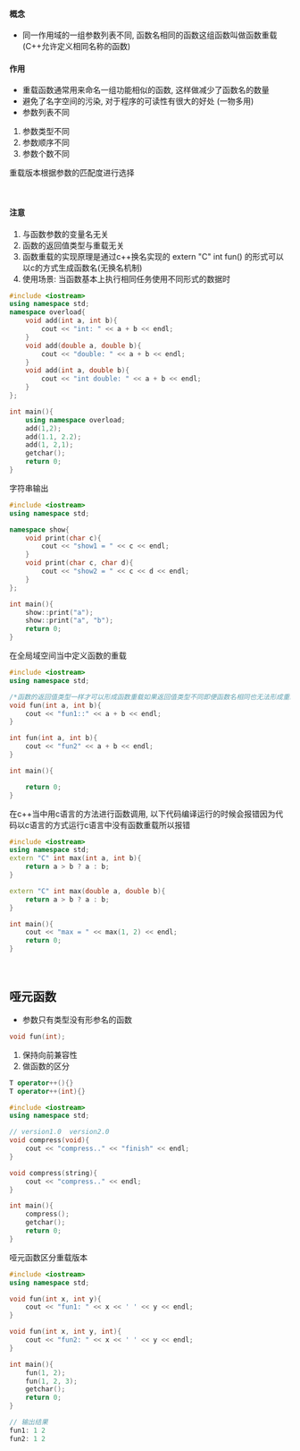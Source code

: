 
#### 概念

* 同一作用域的一组参数列表不同, 函数名相同的函数这组函数叫做函数重载 (C++允许定义相同名称的函数)

#### 作用
* 重载函数通常用来命名一组功能相似的函数, 这样做减少了函数名的数量
* 避免了名字空间的污染, 对于程序的可读性有很大的好处 (一物多用)
* 参数列表不同
1) 参数类型不同
2) 参数顺序不同
3) 参数个数不同

重载版本根据参数的匹配度进行选择

<br>

#### 注意
1) 与函数参数的变量名无关
2) 函数的返回值类型与重载无关
3) 函数重载的实现原理是通过c++换名实现的 extern "C" int fun() 的形式可以以c的方式生成函数名(无换名机制)
4) 使用场景: 当函数基本上执行相同任务使用不同形式的数据时

```overload.cpp
#include <iostream>
using namespace std;
namespace overload{
    void add(int a, int b){
        cout << "int: " << a + b << endl;
    }
    void add(double a, double b){
        cout << "double: " << a + b << endl;
    }
    void add(int a, double b){
        cout << "int double: " << a + b << endl;
    }
};

int main(){
    using namespace overload;
    add(1,2);
    add(1.1, 2.2);
    add(1, 2,1);
    getchar();
    return 0;
}

```

字符串输出

```overload.cpp
#include <iostream>
using namespace std;

namespace show{
    void print(char c){
        cout << "show1 = " << c << endl; 
    }
    void print(char c, char d){
        cout << "show2 = " << c << d << endl; 
    }
};

int main(){
    show::print("a");
    show::print("a", "b");
    return 0;
}
```

在全局域空间当中定义函数的重载
```overload.cpp
#include <iostream>
using namespace std;

/*函数的返回值类型一样才可以形成函数重载如果返回值类型不同即便函数名相同也无法形成重载*/
void fun(int a, int b){
    cout << "fun1::" << a + b << endl;
}

int fun(int a, int b){
    cout << "fun2" << a + b << endl;
}

int main(){

    return 0;
}
```

在c++当中用c语言的方法进行函数调用, 以下代码编译运行的时候会报错因为代码以c语言的方式运行c语言中没有函数重载所以报错
```overload.cpp
#include <iostream>
using namespace std;
extern "C" int max(int a, int b){
    return a > b ? a : b;
}

extern "C" int max(double a, double b){
    return a > b ? a : b;
}

int main(){
    cout << "max = " << max(1, 2) << endl;
    return 0;
}
```

<br>

## 哑元函数

* 参数只有类型没有形参名的函数
```cpp
void fun(int);
```
1) 保持向前兼容性
2) 做函数的区分
```cpp
T operator++(){}
T operator++(int){}
```

```dump.cpp
#include <iostream>
using namespace std;

// version1.0  version2.0
void compress(void){
    cout << "compress.." << "finish" << endl;
}

void compress(string){
    cout << "compress.." << endl;
}

int main(){
    compress();
    getchar();
    return 0;
}
```

哑元函数区分重载版本
```cpp
#include <iostream>
using namespace std;

void fun(int x, int y){
    cout << "fun1: " << x << ' ' << y << endl;
}

void fun(int x, int y, int){
    cout << "fun2: " << x << ' ' << y << endl;
}

int main(){
    fun(1, 2);
    fun(1, 2, 3);
    getchar();
    return 0;
}

// 输出结果
fun1: 1 2
fun2: 1 2
```


